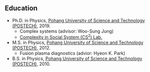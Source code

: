 Education
------
* Ph.D. in Physics, [Pohang University of Science and Technology (POSTECH)](http://www.postech.ac.kr/eng/), 2019.
  * Complex systems (advisor: Woo-Sung Jung)
  * [Complexity in Social System (CS<sup>2</sup>) Lab.](http://complex.postech.ac.kr)
* M.S. in Physics, [Pohang University of Science and Technology (POSTECH)](http://www.postech.ac.kr/eng/), 2012.
  * Fusion plasma diagnostics (advior: Hyeon K. Park)
* B.S. in Physics, [Pohang University of Science and Technology (POSTECH)](http://www.postech.ac.kr/eng/), 2010.
